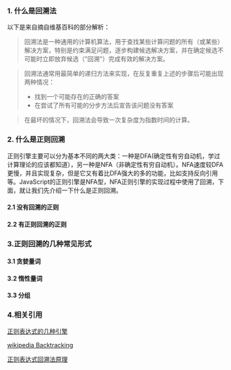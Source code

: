 ### 1. 什么是回溯法

以下是来自摘自维基百科的部分解析：

>回溯法是一种通用的计算机算法，用于查找某些计算问题的所有（或某些）解决方案，特别是约束满足问题，逐步构建候选解决方案，并在确定候选不可能时立即放弃候选（"回溯"）完成有效的解决方案。

>回溯法通常用最简单的递归方法来实现，在反复重复上述的步骤后可能出现两种情况：
>* 找到一个可能存在的正确的答案
>* 在尝试了所有可能的分步方法后宣告该问题没有答案

>在最坏的情况下，回溯法会导致一次复杂度为指数时间的计算。

### 2. 什么是正则回溯

正则引擎主要可以分为基本不同的两大类：一种是DFA(确定性有穷自动机，学过计算理论的应该都知道），另一种是NFA（非确定性有穷自动机）。NFA速度较DFA更慢，并且实现复杂，但是它又有着比DFA强大的多的功能，比如支持反向引用等。JavaScript的正则引擎是NFA型，NFA正则引擎的实现过程中使用了回溯，下面，就让我们先介绍一下什么是正则回溯。

#### 2.1 没有回溯的正则

#### 2.2 有正则回溯的正则
  


### 3.正则回溯的几种常见形式

#### 3.1 贪婪量词

#### 3.2 惰性量词

#### 3.3 分组


### 4.相关引用

[正则表达式的几种引擎](http://blog.huanghao.me/?p=55)

[wikipedia Backtracking](https://en.wikipedia.org/wiki/Backtracking)

[正则表达式回溯法原理](https://zhuanlan.zhihu.com/p/27417442)